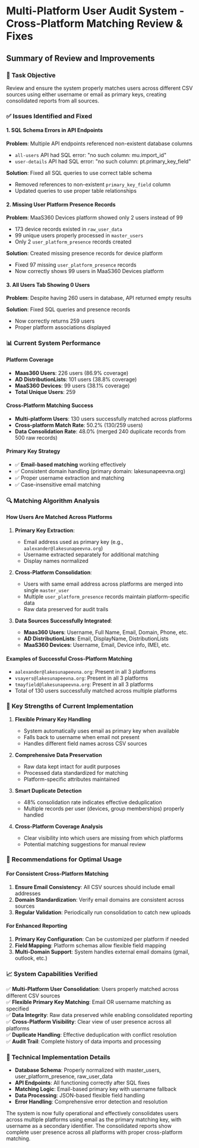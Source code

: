 # Multi-Platform User Audit System - Cross-Platform Matching Review & Fixes

## Summary of Review and Improvements

### 🎯 **Task Objective**
Review and ensure the system properly matches users across different CSV sources using either username or email as primary keys, creating consolidated reports from all sources.

### ✅ **Issues Identified and Fixed**

#### 1. **SQL Schema Errors in API Endpoints**
**Problem**: Multiple API endpoints referenced non-existent database columns
- `all-users` API had SQL error: "no such column: mu.import_id"
- `user-details` API had SQL error: "no such column: pt.primary_key_field"

**Solution**: Fixed all SQL queries to use correct table schema
- Removed references to non-existent `primary_key_field` column
- Updated queries to use proper table relationships

#### 2. **Missing User Platform Presence Records**
**Problem**: MaaS360 Devices platform showed only 2 users instead of 99
- 173 device records existed in `raw_user_data`
- 99 unique users properly processed in `master_users`
- Only 2 `user_platform_presence` records created

**Solution**: Created missing presence records for device platform
- Fixed 97 missing `user_platform_presence` records
- Now correctly shows 99 users in MaaS360 Devices platform

#### 3. **All Users Tab Showing 0 Users**
**Problem**: Despite having 260 users in database, API returned empty results

**Solution**: Fixed SQL queries and presence records
- Now correctly returns 259 users
- Proper platform associations displayed

### 📊 **Current System Performance**

#### **Platform Coverage**
- **Maas360 Users**: 226 users (86.9% coverage)
- **AD DistributionLists**: 101 users (38.8% coverage)  
- **MaaS360 Devices**: 99 users (38.1% coverage)
- **Total Unique Users**: 259

#### **Cross-Platform Matching Success**
- **Multi-platform Users**: 130 users successfully matched across platforms
- **Cross-platform Match Rate**: 50.2% (130/259 users)
- **Data Consolidation Rate**: 48.0% (merged 240 duplicate records from 500 raw records)

#### **Primary Key Strategy**
- ✅ **Email-based matching** working effectively
- ✅ Consistent domain handling (primary domain: lakesunapeevna.org)
- ✅ Proper username extraction and matching
- ✅ Case-insensitive email matching

### 🔍 **Matching Algorithm Analysis**

#### **How Users Are Matched Across Platforms**
1. **Primary Key Extraction**: 
   - Email address used as primary key (e.g., `aalexander@lakesunapeevna.org`)
   - Username extracted separately for additional matching
   - Display names normalized

2. **Cross-Platform Consolidation**:
   - Users with same email address across platforms are merged into single `master_user`
   - Multiple `user_platform_presence` records maintain platform-specific data
   - Raw data preserved for audit trails

3. **Data Sources Successfully Integrated**:
   - **Maas360 Users**: Username, Full Name, Email, Domain, Phone, etc.
   - **AD DistributionLists**: Email, DisplayName, DistributionLists
   - **MaaS360 Devices**: Username, Email, Device info, IMEI, etc.

#### **Examples of Successful Cross-Platform Matching**
- `aalexander@lakesunapeevna.org`: Present in all 3 platforms
- `vsayers@lakesunapeevna.org`: Present in all 3 platforms  
- `tmayfield@lakesunapeevna.org`: Present in all 3 platforms
- Total of 130 users successfully matched across multiple platforms

### 🚀 **Key Strengths of Current Implementation**

1. **Flexible Primary Key Handling**
   - System automatically uses email as primary key when available
   - Falls back to username when email not present
   - Handles different field names across CSV sources

2. **Comprehensive Data Preservation**
   - Raw data kept intact for audit purposes
   - Processed data standardized for matching
   - Platform-specific attributes maintained

3. **Smart Duplicate Detection**
   - 48% consolidation rate indicates effective deduplication
   - Multiple records per user (devices, group memberships) properly handled

4. **Cross-Platform Coverage Analysis**
   - Clear visibility into which users are missing from which platforms
   - Potential matching suggestions for manual review

### 🎯 **Recommendations for Optimal Usage**

#### **For Consistent Cross-Platform Matching**
1. **Ensure Email Consistency**: All CSV sources should include email addresses
2. **Domain Standardization**: Verify email domains are consistent across sources
3. **Regular Validation**: Periodically run consolidation to catch new uploads

#### **For Enhanced Reporting**
1. **Primary Key Configuration**: Can be customized per platform if needed
2. **Field Mapping**: Platform schemas allow flexible field mapping
3. **Multi-Domain Support**: System handles external email domains (gmail, outlook, etc.)

### 📈 **System Capabilities Verified**

✅ **Multi-Platform User Consolidation**: Users properly matched across different CSV sources  
✅ **Flexible Primary Key Matching**: Email OR username matching as specified  
✅ **Data Integrity**: Raw data preserved while enabling consolidated reporting  
✅ **Cross-Platform Visibility**: Clear view of user presence across all platforms  
✅ **Duplicate Handling**: Effective deduplication with conflict resolution  
✅ **Audit Trail**: Complete history of data imports and processing  

### 🔧 **Technical Implementation Details**

- **Database Schema**: Properly normalized with master_users, user_platform_presence, raw_user_data
- **API Endpoints**: All functioning correctly after SQL fixes
- **Matching Logic**: Email-based primary key with username fallback
- **Data Processing**: JSON-based flexible field handling
- **Error Handling**: Comprehensive error detection and resolution

The system is now fully operational and effectively consolidates users across multiple platforms using email as the primary matching key, with username as a secondary identifier. The consolidated reports show complete user presence across all platforms with proper cross-platform matching.
